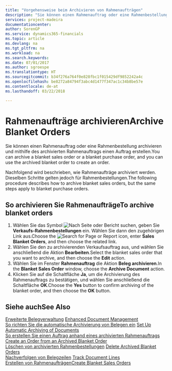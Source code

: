 ```yaml
---
title: "Vorgehensweise beim Archivieren von Rahmenaufträgen"
description: "Sie können einen Rahmenauftrag oder eine Rahmenbestellung archivieren und mithilfe des archivierten Rahmenauftrags einen Auftrag erstellen."
services: project-madeira
documentationcenter: 
author: SorenGP
ms.service: dynamics365-financials
ms.topic: article
ms.devlang: na
ms.tgt_pltfrm: na
ms.workload: na
ms.search.keywords: 
ms.date: 07/01/2017
ms.author: sgroespe
ms.translationtype: HT
ms.sourcegitcommit: b34f276a764f0e828fbc1f015429df9852242a4c
ms.openlocfilehash: be8272a84794f3abc4d1477f347ac1c34b8be57e
ms.contentlocale: de-at
ms.lasthandoff: 03/22/2018

---
```

# <a name="archive-blanket-orders"></a><span data-ttu-id="2e86a-103">Rahmenaufträge archivieren</span><span class="sxs-lookup"><span data-stu-id="2e86a-103">Archive Blanket Orders</span></span>
<span data-ttu-id="2e86a-104">Sie können einen Rahmenauftrag oder eine Rahmenbestellung archivieren und mithilfe des archivierten Rahmenauftrags einen Auftrag erstellen.</span><span class="sxs-lookup"><span data-stu-id="2e86a-104">You can archive a blanket sales order or a blanket purchase order, and you can use the archived blanket order to create an order.</span></span>  

<span data-ttu-id="2e86a-105">Nachfolgend wird beschrieben, wie Rahmenaufträge archiviert werden. Dieselben Schritte gelten jedoch für Rahmenbestellungen.</span><span class="sxs-lookup"><span data-stu-id="2e86a-105">The following procedure describes how to archive blanket sales orders, but the same steps apply to blanket purchase orders.</span></span>  

## <a name="to-archive-blanket-orders"></a><span data-ttu-id="2e86a-106">So archivieren Sie Rahmenaufträge</span><span class="sxs-lookup"><span data-stu-id="2e86a-106">To archive blanket orders</span></span>  

1.  <span data-ttu-id="2e86a-107">Wählen Sie das Symbol ![Nach Seite oder Bericht suchen](../../media/ui-search/search_small.png "Symbol „Nach Seite oder Bericht suchen”"), geben Sie **Verkaufs-Rahmenbestellungen** ein. Wählen Sie dann den zugehörigen Link aus.</span><span class="sxs-lookup"><span data-stu-id="2e86a-107">Choose the ![Search for Page or Report](../../media/ui-search/search_small.png "Search for Page or Report icon") icon, enter **Sales Blanket Orders**, and then choose the related link.</span></span>  
2.  <span data-ttu-id="2e86a-108">Wählen Sie den zu archivierenden Verkaufsauftrag aus, und wählen Sie anschließend die Aktion **Bearbeiten**.</span><span class="sxs-lookup"><span data-stu-id="2e86a-108">Select the blanket sales order that you want to archive, and then choose the **Edit** action.</span></span>  
3.  <span data-ttu-id="2e86a-109">Wählen Sie im Fenster **Rahmenauftrag** die Aktion **Beleg archivieren**.</span><span class="sxs-lookup"><span data-stu-id="2e86a-109">In the **Blanket Sales Order** window, choose the **Archive Document** action.</span></span>  
4.  <span data-ttu-id="2e86a-110">Klicken Sie auf die Schaltfläche **Ja**, um die Archivierung des Rahmenauftrags zu bestätigen, und wählen Sie anschließend die Schaltfläche **OK**.</span><span class="sxs-lookup"><span data-stu-id="2e86a-110">Choose the **Yes** button to confirm archiving of the blanket order, and then choose the **OK** button.</span></span>  

## <a name="see-also"></a><span data-ttu-id="2e86a-111">Siehe auch</span><span class="sxs-lookup"><span data-stu-id="2e86a-111">See Also</span></span>  
 <span data-ttu-id="2e86a-112">[Erweiterte Belegverwaltung](enhanced-document-management.md) </span><span class="sxs-lookup"><span data-stu-id="2e86a-112">[Enhanced Document Management](enhanced-document-management.md) </span></span>  
 <span data-ttu-id="2e86a-113">[So richten Sie die automatische Archivierung von Belegen ein](how-to-set-up-automatic-archiving-of-documents.md) </span><span class="sxs-lookup"><span data-stu-id="2e86a-113">[Set Up Automatic Archiving of Documents](how-to-set-up-automatic-archiving-of-documents.md) </span></span>  
 <span data-ttu-id="2e86a-114">[So erstellen Sie einen Auftrag anhand eines archivierten Rahmenauftrags](how-to-create-an-order-from-an-archived-blanket-order.md) </span><span class="sxs-lookup"><span data-stu-id="2e86a-114">[Create an Order from an Archived Blanket Order](how-to-create-an-order-from-an-archived-blanket-order.md) </span></span>  
 <span data-ttu-id="2e86a-115">[Löschen von archivierten Rahmenbestellungen](how-to-delete-archived-blanket-orders.md) </span><span class="sxs-lookup"><span data-stu-id="2e86a-115">[Delete Archived Blanket Orders](how-to-delete-archived-blanket-orders.md) </span></span>  
 <span data-ttu-id="2e86a-116">[Nachverfolgen von Belegzeilen](how-to-track-document-lines.md) </span><span class="sxs-lookup"><span data-stu-id="2e86a-116">[Track Document Lines](how-to-track-document-lines.md) </span></span>  
 [<span data-ttu-id="2e86a-117">Erstellen von Rahmenaufträgen</span><span class="sxs-lookup"><span data-stu-id="2e86a-117">Create Blanket Sales Orders</span></span>](../../sales-how-to-create-blanket-sales-orders.md)  

